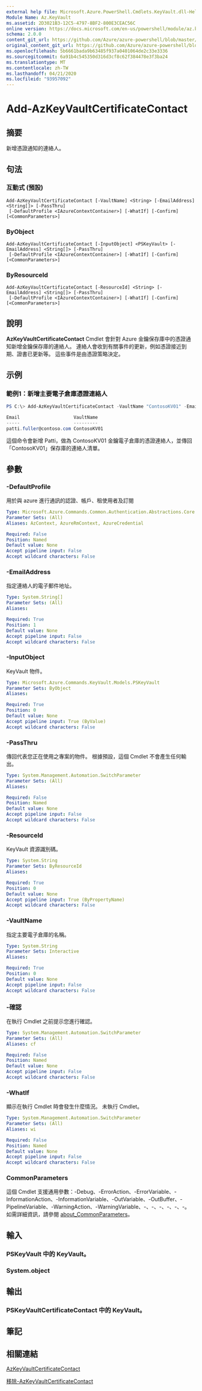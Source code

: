 ```yaml
---
external help file: Microsoft.Azure.PowerShell.Cmdlets.KeyVault.dll-Help.xml
Module Name: Az.KeyVault
ms.assetid: 2D3021B3-12C5-4797-8BF2-800E3CEAC56C
online version: https://docs.microsoft.com/en-us/powershell/module/az.keyvault/add-azkeyvaultcertificatecontact
schema: 2.0.0
content_git_url: https://github.com/Azure/azure-powershell/blob/master/src/KeyVault/KeyVault/help/Add-AzKeyVaultCertificateContact.md
original_content_git_url: https://github.com/Azure/azure-powershell/blob/master/src/KeyVault/KeyVault/help/Add-AzKeyVaultCertificateContact.md
ms.openlocfilehash: 5b6661bada9b63485f937a0401064de2c33e3336
ms.sourcegitcommit: 6a91b4c545350d316d3cf8c62f384478e3f3ba24
ms.translationtype: MT
ms.contentlocale: zh-TW
ms.lasthandoff: 04/21/2020
ms.locfileid: "93957092"
---
```

# Add-AzKeyVaultCertificateContact

## 摘要
新增憑證通知的連絡人。

## 句法

### 互動式 (預設) 
```
Add-AzKeyVaultCertificateContact [-VaultName] <String> [-EmailAddress] <String[]> [-PassThru]
 [-DefaultProfile <IAzureContextContainer>] [-WhatIf] [-Confirm] [<CommonParameters>]
```

### ByObject
```
Add-AzKeyVaultCertificateContact [-InputObject] <PSKeyVault> [-EmailAddress] <String[]> [-PassThru]
 [-DefaultProfile <IAzureContextContainer>] [-WhatIf] [-Confirm] [<CommonParameters>]
```

### ByResourceId
```
Add-AzKeyVaultCertificateContact [-ResourceId] <String> [-EmailAddress] <String[]> [-PassThru]
 [-DefaultProfile <IAzureContextContainer>] [-WhatIf] [-Confirm] [<CommonParameters>]
```

## 說明
**AzKeyVaultCertificateContact** Cmdlet 會針對 Azure 金鑰保存庫中的憑證通知新增金鑰保存庫的連絡人。
連絡人會收到有關事件的更新，例如憑證接近到期、證書已更新等。
這些事件是由憑證策略決定。

## 示例

### 範例1：新增主要電子倉庫憑證連絡人
```powershell
PS C:\> Add-AzKeyVaultCertificateContact -VaultName "ContosoKV01" -EmailAddress "patti.fuller@contoso.com" -PassThru

Email                    VaultName
-----                    ---------
patti.fuller@contoso.com ContosoKV01
```

這個命令會新增 Patti，做為 ContosoKV01 金鑰電子倉庫的憑證連絡人，並傳回「ContosoKV01」保存庫的連絡人清單。

## 參數

### -DefaultProfile
用於與 azure 進行通訊的認證、帳戶、租使用者及訂閱

```yaml
Type: Microsoft.Azure.Commands.Common.Authentication.Abstractions.Core.IAzureContextContainer
Parameter Sets: (All)
Aliases: AzContext, AzureRmContext, AzureCredential

Required: False
Position: Named
Default value: None
Accept pipeline input: False
Accept wildcard characters: False
```

### -EmailAddress
指定連絡人的電子郵件地址。

```yaml
Type: System.String[]
Parameter Sets: (All)
Aliases:

Required: True
Position: 1
Default value: None
Accept pipeline input: False
Accept wildcard characters: False
```

### -InputObject
KeyVault 物件。

```yaml
Type: Microsoft.Azure.Commands.KeyVault.Models.PSKeyVault
Parameter Sets: ByObject
Aliases:

Required: True
Position: 0
Default value: None
Accept pipeline input: True (ByValue)
Accept wildcard characters: False
```

### -PassThru
傳回代表您正在使用之專案的物件。
根據預設，這個 Cmdlet 不會產生任何輸出。

```yaml
Type: System.Management.Automation.SwitchParameter
Parameter Sets: (All)
Aliases:

Required: False
Position: Named
Default value: None
Accept pipeline input: False
Accept wildcard characters: False
```

### -ResourceId
KeyVault 資源識別碼。

```yaml
Type: System.String
Parameter Sets: ByResourceId
Aliases:

Required: True
Position: 0
Default value: None
Accept pipeline input: True (ByPropertyName)
Accept wildcard characters: False
```

### -VaultName
指定主要電子倉庫的名稱。

```yaml
Type: System.String
Parameter Sets: Interactive
Aliases:

Required: True
Position: 0
Default value: None
Accept pipeline input: False
Accept wildcard characters: False
```

### -確認
在執行 Cmdlet 之前提示您進行確認。

```yaml
Type: System.Management.Automation.SwitchParameter
Parameter Sets: (All)
Aliases: cf

Required: False
Position: Named
Default value: None
Accept pipeline input: False
Accept wildcard characters: False
```

### -WhatIf
顯示在執行 Cmdlet 時會發生什麼情況。
未執行 Cmdlet。

```yaml
Type: System.Management.Automation.SwitchParameter
Parameter Sets: (All)
Aliases: wi

Required: False
Position: Named
Default value: None
Accept pipeline input: False
Accept wildcard characters: False
```

### CommonParameters
這個 Cmdlet 支援通用參數：-Debug、-ErrorAction、-ErrorVariable、-InformationAction、-InformationVariable、-OutVariable、-OutBuffer、-PipelineVariable、-WarningAction、-WarningVariable、-、-、-、-、-、-。 如需詳細資訊，請參閱 [about_CommonParameters](http://go.microsoft.com/fwlink/?LinkID=113216)。

## 輸入

### PSKeyVault 中的 KeyVault。

### System.object

## 輸出

### PSKeyVaultCertificateContact 中的 KeyVault。

## 筆記

## 相關連結

[AzKeyVaultCertificateContact](./Get-AzKeyVaultCertificateContact.md)

[移除-AzKeyVaultCertificateContact](./Remove-AzKeyVaultCertificateContact.md)

